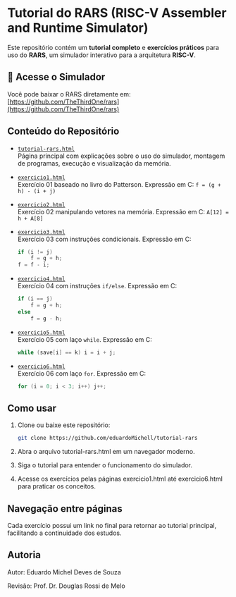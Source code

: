 # Tutorial do RARS (RISC-V Assembler and Runtime Simulator)

Este repositório contém um **tutorial completo** e **exercícios práticos** para uso do **RARS**, um simulador interativo para a arquitetura **RISC-V**.

## 🔗 Acesse o Simulador

Você pode baixar o RARS diretamente em: [https://github.com/TheThirdOne/rars](https://github.com/TheThirdOne/rars)

## Conteúdo do Repositório

- [`tutorial-rars.html`](tutorial-rars.html)  
  Página principal com explicações sobre o uso do simulador, montagem de programas, execução e visualização da memória.

- [`exercicio1.html`](exercicio1.html)  
  Exercício 01 baseado no livro do Patterson. Expressão em C: `f = (g + h) - (i + j)`

- [`exercicio2.html`](exercicio2.html)  
  Exercício 02 manipulando vetores na memória. Expressão em C: `A[12] = h + A[8]`

- [`exercicio3.html`](exercicio3.html)  
  Exercício 03 com instruções condicionais. Expressão em C:

  ```c
  if (i != j)
      f = g + h;
  f = f - i;
  ```

- [`exercicio4.html`](exercicio4.html)  
  Exercício 04 com instruções `if/else`. Expressão em C:

  ```c
  if (i == j)
      f = g + h;
  else
      f = g - h;
  ```

- [`exercicio5.html`](exercicio5.html)  
  Exercício 05 com laço `while`. Expressão em C:

  ```c
  while (save[i] == k) i = i + j;
  ```

- [`exercicio6.html`](exercicio6.html)  
  Exercício 06 com laço `for`. Expressão em C:
  ```c
  for (i = 0; i < 3; i++) j++;
  ```

## Como usar

1. Clone ou baixe este repositório:
   ```bash
   git clone https://github.com/eduardoMichell/tutorial-rars
   ```
2. Abra o arquivo tutorial-rars.html em um navegador moderno.

3. Siga o tutorial para entender o funcionamento do simulador.

4. Acesse os exercícios pelas páginas exercicio1.html até exercicio6.html para praticar os conceitos.

## Navegação entre páginas

Cada exercício possui um link no final para retornar ao tutorial principal, facilitando a continuidade dos estudos.

## Autoria

Autor: Eduardo Michel Deves de Souza

Revisão: Prof. Dr. Douglas Rossi de Melo
